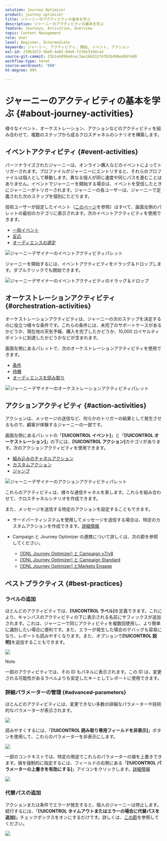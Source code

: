 ```yaml
---
solution: Journey Optimizer
product: journey optimizer
title: ジャーニーのアクティビティの基本を学ぶ
description: ジャーニーのアクティビティの基本を学ぶ
feature: Journeys, Activities, Overview
topic: Content Management
role: User
level: Beginner, Intermediate
keywords: ジャーニー, アクティビティ, 開始, イベント, アクション
exl-id: 239b3d72-3be0-4a82-84e6-f219e33ddca4
source-git-commit: 25b1e6050e0cec3ae166532f47626d99ed68fe80
workflow-type: tm+mt
source-wordcount: '600'
ht-degree: 99%

---
```


# ジャーニーのアクティビティの基本を学ぶ {#about-journey-activities}

様々なイベント、オーケストレーション、アクションなどのアクティビティを組み合わせて、複数のステップから成るクロスチャネルのシナリオを構築します。

## イベントアクティビティ {#event-activities}

パーソナライズされたジャーニーは、オンライン購入などのイベントによってトリガーされます。プロファイルがジャーニーにエントリすると、それらのプロファイルは個人として移動します。異なる個人が同じ速度や同じパスを進むことはありません。イベントでジャーニーを開始する場合は、イベントを受信したときにジャーニーがトリガーされます。ジャーニーの各ユーザーは、ジャーニーで定義された次のステップを個別にたどります。

技術ユーザーが設定したイベント（[このページ](../event/about-events.md)を参照）はすべて、画面左側のパレットの最初のカテゴリに表示されます。次のイベントアクティビティを使用できます。

* [一般イベント](../building-journeys/general-events.md)
* [反応](../building-journeys/reaction-events.md)
* [オーディエンスの選定](../building-journeys/audience-qualification-events.md)

![ジャーニーデザイナーのイベントアクティビティパレット](assets/journey43.png)

ジャーニーを開始するには、イベントアクティビティをドラッグ＆ドロップします。ダブルクリックでも開始できます。

![ジャーニーデザイナーのイベントアクティビティのドラッグ＆ドロップ](assets/journey44.png)

## オーケストレーションアクティビティ {#orchestration-activities}

オーケストレーションアクティビティは、ジャーニーの次のステップを決定するのに役立つ様々な条件です。これらの条件には、未完了のサポートケースがあるかどうか、現在地の天気予報、購入を完了したかどうか、10,000 ロイヤルティポイントに到達したかどうかなどが含まれます。

画面左側にあるパレットで、次のオーケストレーションアクティビティを使用できます。

* [条件](../building-journeys/condition-activity.md)
* [待機](../building-journeys/wait-activity.md)
* [オーディエンスを読み取り](../building-journeys/read-audience.md)

![ジャーニーデザイナーのオーケストレーションアクティビティパレット](assets/journey49.png)

## アクションアクティビティ {#action-activities}

アクションは、メッセージの送信など、何らかのトリガーの結果として発生させるもので、顧客が体験するジャーニーの一部です。

画面左側にあるパレットの「**[!UICONTROL イベント]**」と「**[!UICONTROL オーケストレーション]**」の下には、**[!UICONTROL アクション]**&#x200B;カテゴリがあります。次のアクションアクティビティを使用できます。

* [組み込みのチャネルアクション](../building-journeys/journeys-message.md)
* [カスタムアクション](../building-journeys/using-custom-actions.md)
* [ジャンプ](../building-journeys/jump.md)

![ジャーニーデザイナーのアクションアクティビティパレット](assets/journey58.png)

これらのアクティビティは、様々な通信チャネルを表します。これらを組み合わせて、クロスチャネルシナリオを作成できます。

<!--If you have configured custom actions, they also appear here. [Learn more](../building-journeys/using-custom-actions.md)-->

また、メッセージを送信する特定のアクションを設定することもできます。

* サードパーティシステムを使用してメッセージを送信する場合は、特定のカスタムアクションを作成できます。[詳細情報](../action/action.md)

* Campaign と Journey Optimizer の連携について詳しくは、次の節を参照してください。

   * [[!DNL Journey Optimizer] と Campaign v7/v8](../action/acc-action.md)
   * [[!DNL Journey Optimizer] と Campaign Standard](../action/acs-action.md)
   * [[!DNL Journey Optimizer] とMarketo Engage](../action/marketo-engage.md)

## ベストプラクティス {#best-practices}

### ラベルの追加

ほとんどのアクティビティでは、**[!UICONTROL ラベル]**&#x200B;を定義できます。これにより、キャンバスのアクティビティの下に表示される名前にサフィックスが追加されます。これは、ジャーニーで同じアクティビティを複数回使用し、より簡単に識別したい場合に便利です。また、エラーが発生した場合のデバッグも容易になり、レポートも読みやすくなります。また、オプションで&#x200B;**[!UICONTROL 説明]**&#x200B;を追加することもできます。

![](assets/journey-action-label.png)

>[!NOTE]
>
>一部のアクティビティでは、その ID もパネルに表示されます。この ID は、変更される可能性があるラベルよりも安定したキーとしてレポートに使用できます。

### 詳細パラメーターの管理 {#advanced-parameters}

ほとんどのアクティビティには、変更できない多数の詳細なパラメーターや技術的なパラメーターが表示されます。

![](assets/journey-advanced-parameters.png)

読みやすくするには、「**[!UICONTROL 読み取り専用フィールドを非表示]**」ボタンを使用して、これらのパラメーターを非表示にします。

![](assets/journey-hide-read-only-fields.png)

一部のコンテキストでは、特定の用途でこれらのパラメーターの値を上書きできます。値を強制的に指定するには、フィールドの右側にある「**[!UICONTROL パラメーターの上書きを有効にする]**」アイコンをクリックします。[詳細情報](../configuration/primary-email-addresses.md#journey-parameters)

![](assets/journey-enable-parameter-override.png)

### 代替パスの追加

アクションまたは条件でエラーが発生すると、個人のジャーニーは停止します。続行するには、「**[!UICONTROL タイムアウトまたはエラーの場合に代替パスを追加]**」チェックボックスをオンにするだけです。詳しくは、[この節](../building-journeys/using-the-journey-designer.md#paths)を参照してください。

![](assets/journey42.png)
